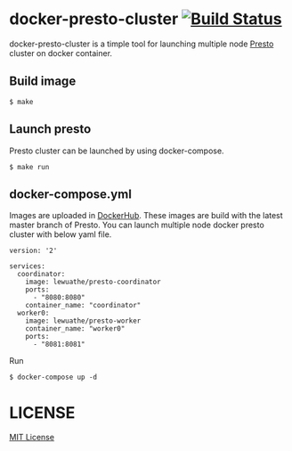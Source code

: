 # docker-presto-cluster [![Build Status](https://travis-ci.org/Lewuathe/docker-presto-cluster.svg?branch=master)](https://travis-ci.org/Lewuathe/docker-presto-cluster)

docker-presto-cluster is a timple tool for launching multiple node [Presto](https://prestodb.io/) cluster on docker container.

## Build image

```
$ make
```

## Launch presto

Presto cluster can be launched by using docker-compose.

```
$ make run
```

## docker-compose.yml

Images are uploaded in [DockerHub](https://hub.docker.com/). These images are build with the latest master branch of Presto. You can launch multiple node docker presto cluster with below yaml file.

```
version: '2'

services:
  coordinator:
    image: lewuathe/presto-coordinator
    ports:
      - "8080:8080"
    container_name: "coordinator"
  worker0:
    image: lewuathe/presto-worker
    container_name: "worker0"
    ports:
      - "8081:8081"

```

Run

```
$ docker-compose up -d
```

# LICENSE

[MIT License](https://github.com/Lewuathe/docker-presto-cluster/blob/master/LICENSE)

